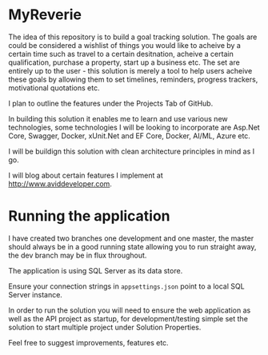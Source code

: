 # MyReverie

The idea of this repository is to build a goal tracking solution. The goals are could be considered a wishlist of things you would like to acheive by a certain time such as travel to a certain desitnation, acheive a certain qualification, purchase a property, start up a business etc. The set are entirely up to the user - this solution is merely a tool to help users acheive these goals by allowing them to set timelines, reminders, progress trackers, motivational quotations etc.

I plan to outline the features under the Projects Tab of GitHub.

In building this solution it enables me to learn and use various new technologies, some technologies I will be looking to incorporate are Asp.Net Core, Swagger, Docker,  xUnit.Net and EF Core, Docker, AI/ML, Azure etc.

I will be buildign this solution with clean architecture principles in mind as I go. 

I will blog about certain features I implement at http://www.aviddeveloper.com.

# Running the application
I have created two branches one development and one master, the master should always be in a good running state allowing you to run straight away, the dev branch may be in flux throughout.

The application is using SQL Server as its data store.

Ensure your connection strings in `appsettings.json` point to a local SQL Server instance.

In order to run the solution you will need to ensure the web application as well as the API project as startup, for development/testing simple set the solution to start multiple project under Solution Properties.

Feel free to suggest improvements, features etc.

